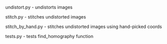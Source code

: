 undistort.py - undistorts images

stitch.py - stitches undistorted images

stitch_by_hand.py - stitches undistorted images using hand-picked coords

tests.py - tests find_homography function